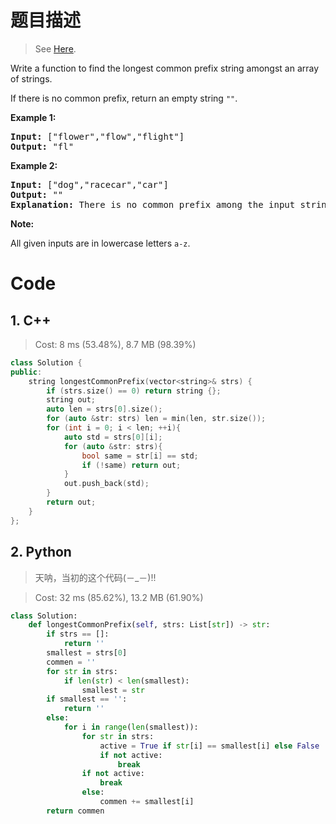 # 题目描述

> See [Here](https://leetcode.com/problems/longest-common-prefix/).

<div><p>Write a function to find the longest common prefix string amongst an array of strings.</p>

<p>If there is no common prefix, return an empty string <code>""</code>.</p>

<p><strong>Example 1:</strong></p>

<pre><strong>Input: </strong>["flower","flow","flight"]
<strong>Output:</strong> "fl"
</pre>

<p><strong>Example 2:</strong></p>

<pre><strong>Input: </strong>["dog","racecar","car"]
<strong>Output:</strong> ""
<strong>Explanation:</strong> There is no common prefix among the input strings.
</pre>

<p><strong>Note:</strong></p>

<p>All given inputs are in lowercase letters <code>a-z</code>.</p>
</div>

# Code

## 1. C++

> Cost: 8 ms (53.48%), 8.7 MB (98.39%)

```cpp
class Solution {
public:
    string longestCommonPrefix(vector<string>& strs) {
        if (strs.size() == 0) return string {};        
        string out;
        auto len = strs[0].size();
        for (auto &str: strs) len = min(len, str.size());
        for (int i = 0; i < len; ++i){
            auto std = strs[0][i];
            for (auto &str: strs){
                bool same = str[i] == std;
                if (!same) return out;
            }
            out.push_back(std);
        }
        return out;
    }
};
```

## 2. Python

> 天呐，当初的这个代码(－_－)!!

> Cost: 32 ms (85.62%), 13.2 MB (61.90%)

```python
class Solution:
    def longestCommonPrefix(self, strs: List[str]) -> str:
        if strs == []:
            return ''
        smallest = strs[0]
        commen = ''
        for str in strs:
            if len(str) < len(smallest):
                smallest = str
        if smallest == '':
            return ''
        else:
            for i in range(len(smallest)):
                for str in strs:
                    active = True if str[i] == smallest[i] else False
                    if not active:
                        break
                if not active:
                    break
                else:
                    commen += smallest[i]
        return commen
```
